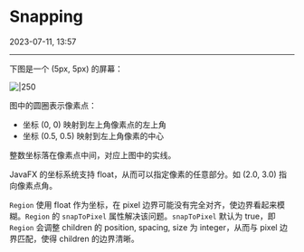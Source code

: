# Snapping

2023-07-11, 13:57
****

下图是一个 (5px, 5px) 的屏幕：

![|250](Pasted%20image%2020230711134919.png)

图中的圆圈表示像素点：

- 坐标 (0, 0) 映射到左上角像素点的左上角
- 坐标 (0.5, 0.5) 映射到左上角像素的中心

整数坐标落在像素点中间，对应上图中的实线。

JavaFX 的坐标系统支持 float，从而可以指定像素的任意部分。如 (2.0, 3.0) 指向像素点角。

`Region` 使用 float 作为坐标，在 pixel 边界可能没有完全对齐，使边界看起来模糊。`Region` 的 `snapToPixel` 属性解决该问题。`snapToPixel` 默认为 true，即 `Region` 会调整 children 的 position, spacing, size 为 integer，从而与 pixel 边界匹配，使得 children 的边界清晰。

